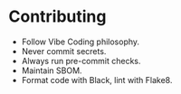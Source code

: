 # Contributing

- Follow Vibe Coding philosophy.
- Never commit secrets.
- Always run pre-commit checks.
- Maintain SBOM.
- Format code with Black, lint with Flake8.
